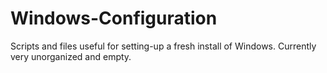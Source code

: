 # Windows-Configuration
Scripts and files useful for setting-up a fresh install of Windows. Currently very unorganized and empty.
